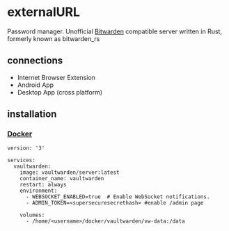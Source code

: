 # externalURL
Password manager. Unofficial [Bitwarden](https://bitwarden.com/) compatible server written in Rust, formerly known as bitwarden_rs

## connections
- Internet Browser Extension
- Android App
- Desktop App (cross platform)

## installation
### [Docker](%F0%9F%93%81developer/Home%20Lab%20%F0%9F%8F%A0/Docker.md)
```
version: '3'

services:
  vaultwarden:
    image: vaultwarden/server:latest
    container_name: vaultwarden
    restart: always
    environment:
      - WEBSOCKET_ENABLED=true  # Enable WebSocket notifications.
      - ADMIN_TOKEN=<supersecuresecrethash> #enable /admin page

    volumes:
      - /home/<username>/docker/vaultwarden/vw-data:/data


```